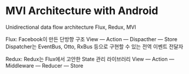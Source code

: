

# MVI Architecture with Android



Unidirectional data flow architecture 
Flux, Redux, MVI

Flux: Facebook이 만든 단방향 구조
View — Action — Dispacther — Store
Dispatcher는 EventBus, Otto, RxBus 등으로 구현할 수 있는 전역 이벤트 전달자

Redux: Redux는 Flux에서 고안한 State 관리 라이브러리
View — Action — Middleware — Reducer — Store


<!--stackedit_data:
eyJoaXN0b3J5IjpbLTEzNTI2NDI4NDYsLTQ0NTk4MTI2MCw4OD
E0MTk2MTEsLTE5MDczMzI5NF19
-->